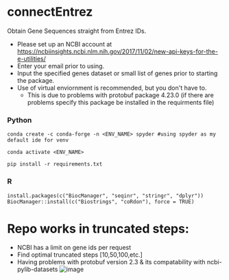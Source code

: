# connectEntrez
Obtain Gene Sequences straight from Entrez IDs.  

* Please set up an NCBI account at https://ncbiinsights.ncbi.nlm.nih.gov/2017/11/02/new-api-keys-for-the-e-utilities/
* Enter your email prior to using.
* Input the specified genes dataset or small list of genes prior to starting the package.
* Use of virtual enviornment is recommended, but you don't have to.
  - This is due to problems with protobuf package 4.23.0 (if there are problems specify this package be installed in the requirments file)

### Python
```
conda create -c conda-forge -n <ENV_NAME> spyder #using spyder as my default ide for venv

conda activate <ENV_NAME>

pip install -r requirements.txt
```

### R
```
install.packages(c("BiocManager", "seqinr", "stringr", "dplyr"))
BiocManager::install(c("Biostrings", "coRdon"), force = TRUE)
```


# Repo works in truncated steps: 
- NCBI has a limit on gene ids per request
- Find optimal truncated steps [10,50,100,etc.]
- Having problems with protobuf version 2.3 & its compatability with ncbi-pylib-datasets
![image](https://github.com/Dwalczyk19/connectEntrez/assets/92831596/2131bc75-1c89-4b41-b30f-b13862e6b9b4)
